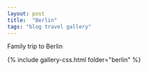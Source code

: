 ```yaml
---
layout: post
title:  "Berlin"
tags: "blog travel gallery"
---
```


Family trip to Berlin

{% include gallery-css.html folder="berlin" %}
